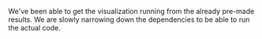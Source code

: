 We've been able to get the visualization running from the already pre-made results. We are slowly narrowing down the dependencies to be able to run the actual code. 